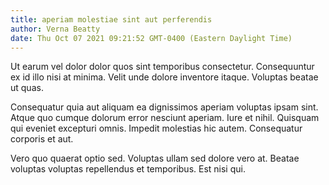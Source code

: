 ```yaml
---
title: aperiam molestiae sint aut perferendis
author: Verna Beatty
date: Thu Oct 07 2021 09:21:52 GMT-0400 (Eastern Daylight Time)
---
```

Ut earum vel dolor dolor quos sint temporibus consectetur. Consequuntur ex id illo nisi at minima. Velit unde dolore inventore itaque. Voluptas beatae ut quas.

 Consequatur quia aut aliquam ea dignissimos aperiam voluptas ipsam sint. Atque quo cumque dolorum error nesciunt aperiam. Iure et nihil. Quisquam qui eveniet excepturi omnis. Impedit molestias hic autem. Consequatur corporis et aut.

 Vero quo quaerat optio sed. Voluptas ullam sed dolore vero at. Beatae voluptas voluptas repellendus et temporibus. Est nisi qui.